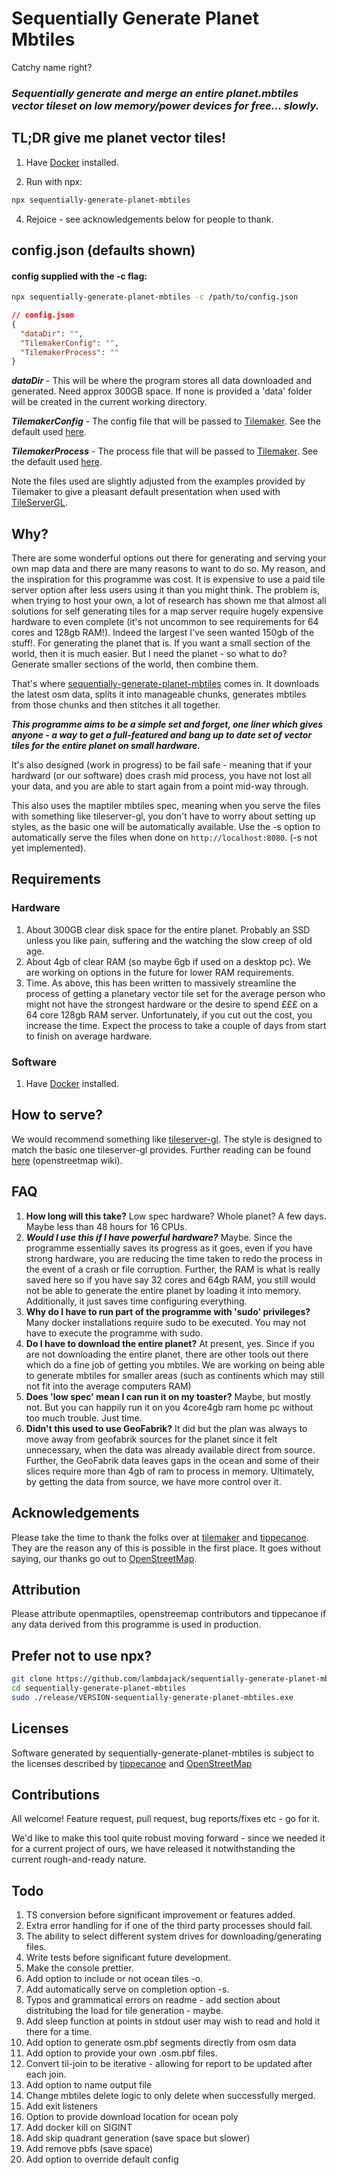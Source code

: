# Sequentially Generate Planet Mbtiles

Catchy name right?

### _Sequentially generate and merge an entire planet.mbtiles vector tileset on low memory/power devices for free... slowly._

## TL;DR give me planet vector tiles!

1. Have [Docker]('https://docs.docker.com/get-docker/') installed.

2. Run with npx:

```bash
npx sequentially-generate-planet-mbtiles
```

4.  Rejoice - see acknowledgements below for people to thank.

## config.json (defaults shown)

#### config supplied with the -c flag:

```bash
npx sequentially-generate-planet-mbtiles -c /path/to/config.json
```
  
```json
// config.json
{
  "dataDir": "",
  "TilemakerConfig": "",
  "TilemakerProcess": ""
}

```


**_dataDir_** - This will be where the program stores all data downloaded and generated. Need approx 300GB space. If none is provided a 'data' folder will be created in the current working directory.

**_TilemakerConfig_** - The config file that will be passed to [Tilemaker](https://github.com/systemed/tilemaker). See the default used [here](configs/tilemaker/config.json).

**_TilemakerProcess_** - The process file that will be passed to [Tilemaker](https://github.com/systemed/tilemaker). See the default used [here](configs/tilemaker/process.lua).

Note the files used are slightly adjusted from the examples provided by Tilemaker to give a pleasant default presentation when used with [TileServerGL](https://github.com/maptiler/tileserver-gl).

## Why?

There are some wonderful options out there for generating and serving your own map data and there are many reasons to want to do so. My reason, and the inspiration for this programme was cost. It is expensive to use a paid tile server option after less users using it than you might think. The problem is, when trying to host your own, a lot of research has shown me that almost all solutions for self generating tiles for a map server require hugely expensive hardware to even complete (it's not uncommon to see requirements for 64 cores and 128gb RAM!). Indeed the largest I've seen wanted 150gb of the stuff!. For generating the planet that is. If you want a small section of the world, then it is much easier. But I need the planet - so what to do? Generate smaller sections of the world, then combine them.

That's where [sequentially-generate-planet-mbtiles](https://github.com/lambdajack/sequentially-generate-planet-mbtiles) comes in. It downloads the latest osm data, splits it into manageable chunks, generates mbtiles from those chunks and then stitches it all together.

**_This programme aims to be a simple set and forget, one liner which gives anyone - a way to get a full-featured and bang up to date set of vector tiles for the entire planet on small hardware._**

It's also designed (work in progress) to be fail safe - meaning that if your hardward (or our software) does crash mid process, you have not lost all your data, and you are able to start again from a point mid-way through.

This also uses the maptiler mbtiles spec, meaning when you serve the files with something like tileserver-gl, you don't have to worry about setting up styles, as the basic one will be automatically available. Use the -s option to automatically serve the files when done on `http://localhost:8080`. (-s not yet implemented).

## Requirements

### Hardware

1. About 300GB clear disk space for the entire planet. Probably an SSD unless you like pain, suffering and the watching the slow creep of old age.
2. About 4gb of clear RAM (so maybe 6gb if used on a desktop pc). We are working on options in the future for lower RAM requirements.
3. Time. As above, this has been written to massively streamline the process of getting a planetary vector tile set for the average person who might not have the strongest hardware or the desire to spend £££ on a 64 core 128gb RAM server. Unfortunately, if you cut out the cost, you increase the time. Expect the process to take a couple of days from start to finish on average hardware.

### Software

1. Have [Docker](https://www.docker.com/) installed.

## How to serve?

We would recommend something like [tileserver-gl]('https://github.com/maptiler/tileserver-gl). The style is designed to match the basic one tileserver-gl provides. Further reading can be found [here]('https://wiki.openstreetmap.org/wiki/MBTiles') (openstreetmap wiki).

## FAQ

1. **How long will this take?** Low spec hardware? Whole planet? A few days. Maybe less than 48 hours for 16 CPUs.
2. **_Would I use this if I have powerful hardware?_** Maybe. Since the programme essentially saves its progress as it goes, even if you have strong hardware, you are reducing the time taken to redo the process in the event of a crash or file corruption. Further, the RAM is what is really saved here so if you have say 32 cores and 64gb RAM, you still would not be able to generate the entire planet by loading it into memory. Additionally, it just saves time configuring everything.
3. **Why do I have to run part of the programme with 'sudo' privileges?** Many docker installations require sudo to be executed. You may not have to execute the programme with sudo.
4. **Do I have to download the entire planet?** At present, yes. Since if you are not downloading the entire planet, there are other tools out there which do a fine job of getting you mbtiles. We are working on being able to generate mbtiles for smaller areas (such as continents which may still not fit into the average computers RAM)
5. **Does 'low spec' mean I can run it on my toaster?** Maybe, but mostly not. But you can happily run it on you 4core4gb ram home pc without too much trouble. Just time.
6. **Didn't this used to use GeoFabrik?** It did but the plan was always to move away from geofabrik sources for the planet since it felt unnecessary, when the data was already available direct from source. Further, the GeoFabrik data leaves gaps in the ocean and some of their slices require more than 4gb of ram to process in memory. Ultimately, by getting the data from source, we have more control over it. 

## Acknowledgements

Please take the time to thank the folks over at [tilemaker](https://github.com/systemed/tilemaker) and [tippecanoe](https://github.com/mapbox/tippecanoe). They are the reason any of this is possible in the first place. It goes without saying, our thanks go out to [OpenStreetMap](https://www.openstreetmap.org/copyright).

## Attribution

Please attribute openmaptiles, openstreemap contributors and tippecanoe if any data derived from this programme is used in production.

## Prefer not to use npx?

```bash
git clone https://github.com/lambdajack/sequentially-generate-planet-mbtiles
cd sequentially-generate-planet-mbtiles
sudo ./release/VERSION-sequentially-generate-planet-mbtiles.exe
```

## Licenses
Software generated by sequentially-generate-planet-mbtiles is subject to the licenses described by [tippecanoe](https://github.com/mapbox/tippecanoe) and [OpenStreetMap](https://www.openstreetmap.org/copyright)


## Contributions

All welcome! Feature request, pull request, bug reports/fixes etc - go for it.

We'd like to make this tool quite robust moving forward - since we needed it for a current project of ours, we have released it notwithstanding the current rough-and-ready nature.

## Todo

1. TS conversion before significant improvement or features added.
2. Extra error handling for if one of the third party processes should fail.
3. The ability to select different system drives for downloading/generating files.
4. Write tests before significant future development.
5. Make the console prettier.
6. Add option to include or not ocean tiles -o.
7. Add automatically serve on completion option -s.
8. Typos and grammatical errors on readme - add section about distritubing the load for tile generation - maybe.
9. Add sleep function at points in stdout user may wish to read and hold it there for a time.
10. Add option to generate osm.pbf segments directly from osm data
11. Add option to provide your own .osm.pbf files.
12. Convert til-join to be iterative - allowing for report to be updated after each join.
13. Add option to name output file
14. Change mbtiles delete logic to only delete when successfully merged.
15. Add exit listeners
16. Option to provide download location for ocean poly
17. Add docker kill on SIGINT
18. Add skip quadrant generation (save space but slower)
19. Add remove pbfs (save space)
20. Add option to override default config
